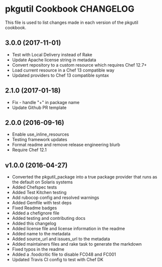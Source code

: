 pkgutil Cookbook CHANGELOG
======================
This file is used to list changes made in each version of the pkgutil cookbook.

## 3.0.0 (2017-11-01)

- Test with Local Delivery instead of Rake
- Update Apache license string in metadata
- Convert repository to a custom resource which requires Chef 12.7+
- Load current resource in a Chef 13 compatible way
- Updated providers to Chef 13 compatible syntax

## 2.1.0 (2017-01-18)

- Fix - handle "+" in package name
- Update Github PR template

## 2.0.0 (2016-09-16)

- Enable use_inline_resources
- Testing framework updates
- Format readme and remove release engineering blurb
- Require Chef 12.1

## v1.0.0 (2016-04-27)

- Converted the pkgutil_package into a true package provider that runs as the default on Solaris systems
- Added Chefspec tests
- Added Test Kitchen testing
- Add rubocop config and resolved warnings
- Added Gemfile with test deps
- Fixed Readme badges
- Added a chefignore file
- Added testing and contributing docs
- Added this changelog
- Added license file and license information in the readme
- Added name to the metadata
- Added source_url and issues_url to the metadata
- Added maintainers files and rake task to generate the markdown
- Fixed typos in the readme
- Added a .foodcritic file to disable FC048 and FC001
- Updated Travis CI config to test with Chef DK

